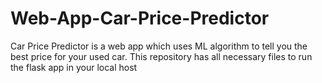 # Web-App-Car-Price-Predictor
Car Price Predictor is a web app which uses ML algorithm to tell you the best price for your used car.
This repository has all necessary files to run the flask app in your local host

